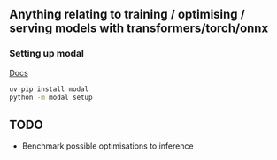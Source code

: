 ## Anything relating to training / optimising / serving models with transformers/torch/onnx

### Setting up modal

[Docs](https://modal.com/docs)

```bash
uv pip install modal
python -m modal setup
```

## TODO

- Benchmark possible optimisations to inference 